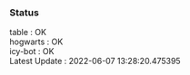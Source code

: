 ### Status


table : OK  
hogwarts : OK  
icy-bot : OK  
Latest Update : 2022-06-07 13:28:20.475395
